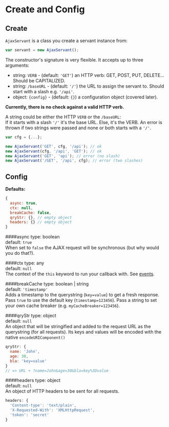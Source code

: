 Create and Config
=================

Create
------
`AjaxServant` is a class you create a servant instance from:
```js
var servant = new AjaxServant();
```

The constructor's signature is very flexible. It accepts up to three arguments:
* string: `VERB` - (default: `'GET'`) an HTTP verb: GET, POST, PUT, DELETE... Should be CAPITALIZED. 
* string: `/baseURL` - (default: `'/'`) the URL to assign the servant to. Should start with a slash e.g. `'/api'`.
* object: `{config}` - (default: `{}`) a configuration object (covered later).  

**Currently, there is no check against a valid HTTP verb.**

A string could be either the HTTP `VERB` or the `/baseURL`:  
If it starts with a slash `'/'` it's the base URL. Else, it's the VERB. An error is thrown if two strings were passed and none or both starts with a `'/'`.

```js
var cfg = {...};

new AjaxServant('GET', cfg, '/api'); // ok
new AjaxServant(cfg, '/api', 'GET'); // ok
new AjaxServant('GET', 'api'); // error (no slash)
new AjaxServant('/GET', '/api', cfg); // error (two slashes)

```




Config
------
**Defaults:**
```js
{
  async: true,
  ctx: null,
  breakCache: false,
  qryStr: {}, // empty object
  headers: {} // empty object
}
```

####async
type: boolean  
default: `true`  
When set to `false` the AJAX request will be synchronous (but why would you do that?).


####ctx
type: any  
default: `null`  
The context of the `this` keyword to run your callback with. See [events](./events.md).


####breakCache
type: boolean | string  
default: `'timestamp'`  
Adds a timestamp to the querystring (`key=value`) to get a fresh response. Pass `true` to use the default key (`timestamp=123456`). Pass a string to set your own cache breaker (e.g. `myCacheBreaker=123456`).


####qryStr
type: object  
default: `null`  
An object that will be stringified and added to the request URL as the querystring (for all requests). Its keys and values will be encoded with the native `encodeURIComponent()`

```js
qryStr: {
  name: 'John',
  age: 30,
  bla: 'key=value'
}
// => URL + ?name=John&age=30&bla=key%3Dvalue
```


####headers
type: object  
default: `null`  
An object of HTTP headers to be sent for all requests.
```js
headers: {
  'Content-type': 'text/plain',
  'X-Requested-With': 'XMLHttpRequest',
  'token': 'secret'
}
```
